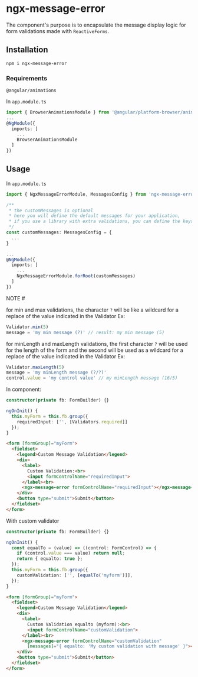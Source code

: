 # ngx-message-error

The component's purpose is to encapsulate the message display logic for form validations made with `ReactiveForms`.

## Installation

```
npm i ngx-message-error
```

### Requirements

````
@angular/animations
````
In `app.module.ts`
``` typescript
import { BrowserAnimationsModule } from '@angular/platform-browser/animations';
...
@NgModule({
  imports: [
    ...
    BrowserAnimationsModule
  ]
})
```

## Usage

In `app.module.ts`
``` typescript
import { NgxMessageErrorModule, MessagesConfig } from 'ngx-message-error';

/**
 * the customMessages is optional
 * here you will define the default messages for your application,
 * if you use a library with extra validations, you can define the keys here
 */
const customMessages: MessagesConfig = {
  ...
}

...
@NgModule({
  imports: [
    ...
    NgxMessageErrorModule.forRoot(customMessages)
  ]
})
```

NOTE #

for min and max validations, the character `?` will be like a wildcard for a replace of the value indicated in the Validator
Ex:
``` typescript
Validator.min(5)
message = 'my min message (?)' // result: my min message (5)
```
for minLength and maxLength validations, the first character `?` will be used for the length of the form and the second will be used as a wildcard for a replace of the value indicated in the Validator
Ex:
``` typescript
Validator.maxLength(5)
message = 'my minLength message (?/?)'
control.value = 'my control value' // my minLength message (16/5)
```

In component:
``` typescript
constructor(private fb: FormBuilder) {}

ngOnInit() {
  this.myForm = this.fb.group({
    requiredInput: ['', [Validators.required]]
  });
}
```
``` html
<form [formGroup]="myForm">
  <fieldset>
    <legend>Custom Message Validation</legend>
    <div>
      <label>
        Custom Validation:<br>
        <input formControlName="requiredInput">
      </label><br>
      <ngx-message-error formControlName="requiredInput"></ngx-message-error>
    </div>
    <button type="submit">Submit</button>
  </fieldset>
</form>
```
With custom validator
``` typescript
constructor(private fb: FormBuilder) {}

ngOnInit() {
  const equalTo = (value) => ((control: FormControl) => {
    if (control.value === value) return null;
    return { equalto: true };
  });
  this.myForm = this.fb.group({
    customValidation: ['', [equalTo('myform')]],
  });
}
```
``` html
<form [formGroup]="myForm">
  <fieldset>
    <legend>Custom Message Validation</legend>
    <div>
      <label>
        Custom Validation equalto (myform):<br>
        <input formControlName="customValidation">
      </label><br>
      <ngx-message-error formControlName="customValidation"
        [messages]="{ equalto: 'My custom validation with message' }"></ngx-message-error>
    </div>
    <button type="submit">Submit</button>
  </fieldset>
</form>
```